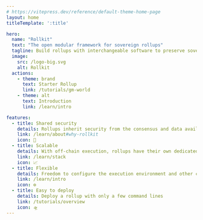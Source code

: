 ```yaml
---
# https://vitepress.dev/reference/default-theme-home-page
layout: home
titleTemplate: ':title'

hero:
  name: "Rollkit"
  text: "The open modular framework for sovereign rollups"
  tagline: Build rollups with interchangeable software to preserve sovereignty
  image:
    src: /logo-big.svg
    alt: Rollkit
  actions:
    - theme: brand
      text: Starter Rollup
      link: /tutorials/gm-world
    - theme: alt
      text: Introduction
      link: /learn/intro

features:
  - title: Shared security
    details: Rollups inherit security from the consensus and data availability layer
    link: /learn/about#why-rollkit
    icon: 🔐
  - title: Scalable
    details: With off-chain execution, rollups have their own dedicated computational resources
    link: /learn/stack
    icon: 📈
  - title: Flexible
    details: Freedom to configure the execution environment and other components
    link: /learn/intro
    icon: ⚙️
  - title: Easy to deploy
    details: Deploy a rollup with only a few command lines
    link: /tutorials/overview
    icon: 🛸
---
```

